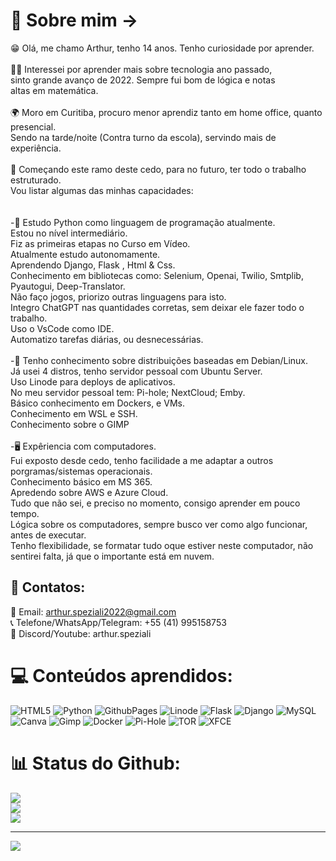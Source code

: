# 💫 Sobre mim ->
😁 Olá, me chamo Arthur, tenho 14 anos. Tenho curiosidade por aprender.<br><br>👨‍🔬 Interessei por aprender mais sobre tecnologia ano passado,<br>sinto grande avanço de 2022. Sempre fui bom de lógica e notas<br>altas em matemática.<br><br>🌍 Moro em Curitiba, procuro menor aprendiz tanto em home office, quanto presencial.<br>Sendo na tarde/noite (Contra turno da escola), servindo mais de experiência.  <br><br>💼 Começando este ramo deste cedo, para no futuro, ter todo o trabalho estruturado.<br>Vou listar algumas das minhas capacidades:<br><br><br>-🐍 Estudo Python como linguagem de programação atualmente.<br>Estou no nível intermediário.<br>Fiz as primeiras etapas no Curso em Vídeo.<br>Atualmente estudo autonomamente.<br>Aprendendo Django, Flask , Html & Css.<br>Conhecimento em bibliotecas como: Selenium, Openai, Twilio, Smtplib, Pyautogui, Deep-Translator.<br>Não faço jogos, priorizo outras linguagens para isto.<br>Integro ChatGPT nas quantidades corretas, sem deixar ele fazer todo o trabalho.<br>Uso o VsCode como IDE.<br>Automatizo tarefas diárias, ou desnecessárias.<br><br>-🐧 Tenho conhecimento sobre distribuições baseadas em Debian/Linux.<br>Já usei 4 distros, tenho servidor pessoal com Ubuntu Server.<br>Uso Linode para deploys de aplicativos.<br>No meu servidor pessoal tem: Pi-hole; NextCloud; Emby.<br>Básico conhecimento em Dockers, e VMs.<br>Conhecimento em WSL e SSH.<br>Conhecimento sobre o GIMP<br><br>-🖥 Expêriencia com computadores.<br>Fui exposto desde cedo, tenho facilidade a me adaptar a outros porgramas/sistemas operacionais.<br>Conhecimento básico em MS 365.<br>Apredendo sobre AWS e Azure Cloud.<br>Tudo que não sei, e preciso no momento, consigo aprender em pouco tempo.<br>Lógica sobre os computadores, sempre busco ver como algo funcionar, antes de executar.<br>Tenho flexibilidade, se formatar tudo oque estiver neste computador, não sentirei falta, já que o  importante está em nuvem.

## 📆 Contatos:
📧 Email: arthur.speziali2022@gmail.com<br>📞 Telefone/WhatsApp/Telegram: +55 (41) 995158753<br>🤖 Discord/Youtube: arthur.speziali

# 💻 Conteúdos aprendidos:
![HTML5](https://img.shields.io/badge/html5-%23E34F26.svg?style=for-the-badge&logo=html5&logoColor=white) ![Python](https://img.shields.io/badge/python-3670A0?style=for-the-badge&logo=python&logoColor=ffdd54) ![GithubPages](https://img.shields.io/badge/github%20pages-121013?style=for-the-badge&logo=github&logoColor=white) ![Linode](https://img.shields.io/badge/linode-00A95C?style=for-the-badge&logo=linode&logoColor=white) ![Flask](https://img.shields.io/badge/flask-%23000.svg?style=for-the-badge&logo=flask&logoColor=white) ![Django](https://img.shields.io/badge/django-%23092E20.svg?style=for-the-badge&logo=django&logoColor=white) ![MySQL](https://img.shields.io/badge/mysql-%2300000f.svg?style=for-the-badge&logo=mysql&logoColor=white) ![Canva](https://img.shields.io/badge/Canva-%2300C4CC.svg?style=for-the-badge&logo=Canva&logoColor=white) ![Gimp](https://img.shields.io/badge/Gimp-657D8B?style=for-the-badge&logo=gimp&logoColor=FFFFFF) ![Docker](https://img.shields.io/badge/docker-%230db7ed.svg?style=for-the-badge&logo=docker&logoColor=white) ![Pi-Hole](https://img.shields.io/badge/pihole-%2396060C.svg?style=for-the-badge&logo=pi-hole&logoColor=white) ![TOR](https://img.shields.io/badge/tor-%237E4798.svg?style=for-the-badge&logo=tor-project&logoColor=white) ![XFCE](https://img.shields.io/badge/XFCE-%232284F2.svg?style=for-the-badge&logo=xfce&logoColor=white)
# 📊 Status do Github:
![](https://github-readme-stats.vercel.app/api?username=ArthurSpeziali&theme=tokyonight&hide_border=false&include_all_commits=false&count_private=false)<br/>
![](https://github-readme-streak-stats.herokuapp.com/?user=ArthurSpeziali&theme=tokyonight&hide_border=false)<br/>
![](https://github-readme-stats.vercel.app/api/top-langs/?username=ArthurSpeziali&theme=tokyonight&hide_border=false&include_all_commits=false&count_private=false&layout=compact)

---
[![](https://visitcount.itsvg.in/api?id=ArthurSpeziali&icon=0&color=0)](https://visitcount.itsvg.in)

